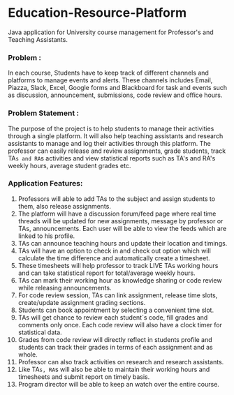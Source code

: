 # Education-Resource-Platform
Java application for University course management for Professor's and Teaching Assistants. 

### Problem : 
In each course, Students have to keep track of different channels and platforms to manage events and alerts. 
These channels includes Email, Piazza, Slack, Excel, Google forms and Blackboard for task and events such as discussion, announcement, 
submissions, code review and office hours.

### Problem Statement : 
The purpose of the project is to help students to manage their activities through a single platform. 
It will also help teaching assistants and research assistants to manage and log their activities through this platform. 
The professor can easily release and review assignments, grade students, track TA`s and RA`s activities and view statistical reports such 
as TA's and RA's weekly hours, average student grades etc.

### Application Features: 
1. Professors will able to add TAs to the subject and assign students to them, also release assignments.
2. The platform will have a discussion forum/feed page where real time threads will be updated for new assignments, message by professor 
  or TAs, announcements. Each user will be able to view the feeds which are linked to his profile.
3. TAs can announce teaching hours and update their location and timings.
4. TAs will have an option to check in and check out option which will calculate the time difference and automatically create a timesheet.
5. These timesheets will help professor to track LIVE TAs working hours and can take statistical report for total/average weekly hours.
6. TAs can mark their working hour as knowledge sharing or code review while releasing announcements.
7. For code review session, TAs can link assignment, release time slots, create/update assignment grading sections.
8. Students can book appointment by selecting a convenient time slot.
9. TAs will get chance to review each student`s code, fill grades and comments only once. Each code review will also have a clock timer 
  for statistical data.
10. Grades from code review will directly reflect in students profile and students can track their grades in terms of each assignment and 
  as whole.
11. Professor can also track activities on research and research assistants.
12. Like TA`s, RA`s will also be able to maintain their working hours and timesheets and submit report on timely basis.
13. Program director will be able to keep an watch over the entire course.
